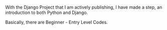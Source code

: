 With the Django Project that I am actively publishing, I have made a step, an introduction to both Python and Django.

Basically, there are Beginner - Entry Level Codes.

